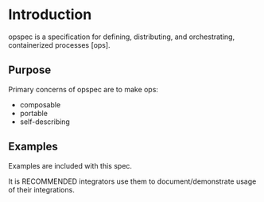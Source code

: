 # Introduction

opspec is a specification for defining, distributing, and
orchestrating, containerized processes \[ops].

## Purpose

Primary concerns of opspec are to make ops:

- composable
- portable
- self-describing

## Examples

Examples are included with this spec.

It is RECOMMENDED integrators use them to document/demonstrate usage of
their integrations.
